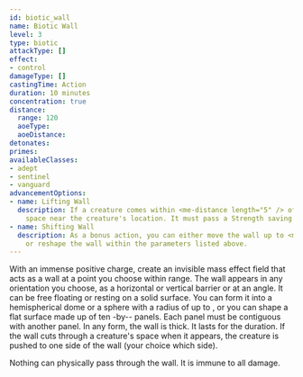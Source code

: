 ```yaml
---
id: biotic_wall
name: Biotic Wall
level: 3
type: biotic
attackType: []
effect:
- control
damageType: []
castingTime: Action
duration: 10 minutes
concentration: true
distance:
  range: 120
  aoeType: 
  aoeDistance: 
detonates: 
primes: 
availableClasses:
- adept
- sentinel
- vanguard
advancementOptions:
- name: Lifting Wall
  description: If a creature comes within <me-distance length="5" /> of the wall, you can use your reaction to make a pocket of negatively charged
    space near the creature's location. It must pass a Strength saving throw or become lifted until the end of your next turn.
- name: Shifting Wall
  description: As a bonus action, you can either move the wall up to <me-distance length="15" /> in any direction, rotate the wall up to 180 degrees,
    or reshape the wall within the parameters listed above.
---
```

With an immense positive charge, create an invisible mass effect field that acts as a wall at a point you choose within
range. The wall appears in any orientation you choose, as a horizontal or vertical barrier or at an angle. It can be free
floating or resting on a solid surface. You can form it into a hemispherical dome or a sphere with a radius of up to <me-distance length="10" />,
or you can shape a flat surface made up of ten <me-distance length="10" adj/>-by-<me-distance length="10" adj/>- panels. 
Each panel must be contiguous with another panel. In any form, the wall is <me-distance length="1" tiny /> thick. 
It lasts for the duration. If the wall cuts through a creature's space when it appears, the
creature is pushed to one side of the wall (your choice which side).

Nothing can physically pass through the wall. It is immune to all damage.
